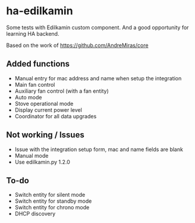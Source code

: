 # ha-edilkamin

Some tests with Edilkamin custom component. And a good opportunity for learning HA backend.

Based on the work of https://github.com/AndreMiras/core

## Added functions 

- Manual entry for mac address and name when setup the integration
- Main fan control
- Auxiliary fan control (with a fan entity)
- Auto mode
- Stove operational mode
- Display current power level
- Coordinator for all data upgrades

## Not working / Issues

- Issue with the integration setup form, mac and name fields are blank
- Manual mode
- Use edilkamin.py 1.2.0

## To-do

- Switch entity for silent mode
- Switch entity for standby mode
- Switch entity for chrono mode
- DHCP discovery
